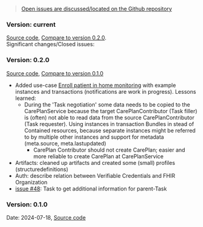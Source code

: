 <div markdown="1" class="w-100 bg-info">

> [Open issues are discussed/located on the Github repository](https://github.com/SanteonNL/shared-care-planning/issues)

</div>


### Version: current
[Source code](https://github.com/SanteonNL/shared-care-planning), [Compare to version 0.2.0](https://github.com/SanteonNL/shared-care-planning/compare/0.2.0...main).  
Significant changes/Closed issues:


### Version: 0.2.0 
[Source code](https://github.com/SanteonNL/shared-care-planning/tree/0.2.0), [Compare to version 0.1.0](https://github.com/SanteonNL/shared-care-planning/compare/0.1.0...0.2.0)
- Added use-case [Enroll patient in home monitoring](./usecase-enrollment.html) with example instances and transactions (notifications are work in progress). Lessons learned:
  - During the 'Task negotiation' some data needs to be copied to the CarePlanService because the target CarePlanContributor (Task filler) is (often) not able to read data from the source CarePlanContributor (Task requester). Using instances in transaction Bundles in stead of Contained resources, because separate instances might be referred to by multiple other instances and support for metadata (meta.source, meta.lastupdated)
    - CarePlan Contributor should not create CarePlan; easier and more reliable to create CarePlan at CarePlanService
- Artifacts: cleaned up artifacts and created some (small) profiles (structuredefinitions)
- Auth: describe relation between Verifiable Credentials and FHIR Organization
- [issue #48](https://github.com/SanteonNL/shared-care-planning/issues/48): Task to get additional information for parent-Task


### Version: 0.1.0
Date: 2024-07-18, [Source code](https://github.com/SanteonNL/shared-care-planning/tree/0.1.0)